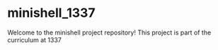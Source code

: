 # minishell_1337
Welcome to the minishell project repository! This project is part of the curriculum at 1337
